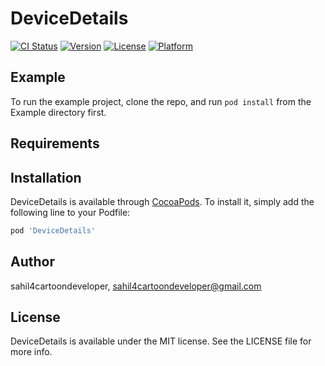 # DeviceDetails

[![CI Status](https://img.shields.io/travis/sahil4cartoondeveloper/DeviceDetails.svg?style=flat)](https://travis-ci.org/sahil4cartoondeveloper/DeviceDetails)
[![Version](https://img.shields.io/cocoapods/v/DeviceDetails.svg?style=flat)](https://cocoapods.org/pods/DeviceDetails)
[![License](https://img.shields.io/cocoapods/l/DeviceDetails.svg?style=flat)](https://cocoapods.org/pods/DeviceDetails)
[![Platform](https://img.shields.io/cocoapods/p/DeviceDetails.svg?style=flat)](https://cocoapods.org/pods/DeviceDetails)

## Example

To run the example project, clone the repo, and run `pod install` from the Example directory first.

## Requirements

## Installation

DeviceDetails is available through [CocoaPods](https://cocoapods.org). To install
it, simply add the following line to your Podfile:

```ruby
pod 'DeviceDetails'
```

## Author

sahil4cartoondeveloper, sahil4cartoondeveloper@gmail.com

## License

DeviceDetails is available under the MIT license. See the LICENSE file for more info.
